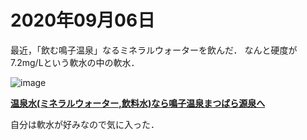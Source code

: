 # 2020年09月06日 



最近，「飲む鳴子温泉」なるミネラルウォーターを飲んだ．
なんと硬度が7.2mg/Lという軟水の中の軟水．


![image](https://www.matsubaragensen.com/pic-labo/naruko_top.jpg)


**[温泉水(ミネラルウォーター,飲料水)なら鳴子温泉まつばら源泉へ](https://www.matsubaragensen.com/)**




自分は軟水が好みなので気に入った．